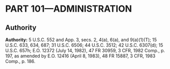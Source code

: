 # PART 101—ADMINISTRATION 


## Authority

**Authority:** 5 U.S.C. 552 and App. 3, secs. 2, 4(a), 6(a), and 9(a)(1)(T); 15 U.S.C. 633, 634, 687; 31 U.S.C. 6506; 44 U.S.C. 3512; 42 U.S.C. 6307(d); 15 U.S.C. 657h; E.O. 12372 (July 14, 1982), 47 FR 30959, 3 CFR, 1982 Comp., p. 197, as amended by E.O. 12416 (April 8, 1983), 48 FR 15887, 3 CFR, 1983 Comp., p. 186.


